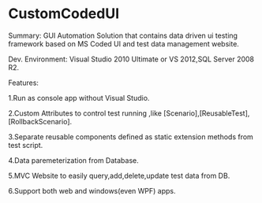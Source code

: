 CustomCodedUI
=============

Summary:
GUI Automation Solution that contains data driven ui testing framework based on MS Coded UI and test data management website.

Dev. Environment:
Visual Studio 2010 Ultimate or VS 2012,SQL Server 2008 R2.

Features:

1.Run as console app without Visual Studio.

2.Custom Attributes to control test running ,like [Scenario],[ReusableTest],[RollbackScenario].

3.Separate reusable components defined as static extension methods from test script.

4.Data paremeterization from Database.

5.MVC Website to easily query,add,delete,update test data from DB.

6.Support both web and windows(even WPF) apps.
